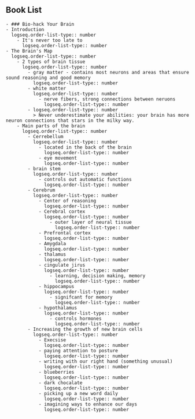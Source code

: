 ## Book List
	- ### Bio-hack Your Brain
	- Introduction
	  logseq.order-list-type:: number
		- It's never too late to 
		  logseq.order-list-type:: number
	- The Brain's Map
	  logseq.order-list-type:: number
		- 2 types of brain tissue
		  logseq.order-list-type:: number
			- gray matter - contains most neurons and areas that ensure sound reasoning and good memory
			  logseq.order-list-type:: number
			- white matter 
			  logseq.order-list-type:: number
				- nerve fibers, strong connections between neruons
				  logseq.order-list-type:: number
			- logseq.order-list-type:: number
			  > Never underestimate your abilities: your brain has more neuron connections that stars in the milky way.
		- Main parts of the brain
		  logseq.order-list-type:: number
			- Cerrebellum 
			  logseq.order-list-type:: number
				- located in the back of the brain
				  logseq.order-list-type:: number
				- eye movement 
				  logseq.order-list-type:: number
			- brain stem
			  logseq.order-list-type:: number
				- controls out automatic functions
				  logseq.order-list-type:: number
			- Cerebrum 
			  logseq.order-list-type:: number
				- Center of reasoning
				  logseq.order-list-type:: number
				- Cerebral cortex
				  logseq.order-list-type:: number
					- outer layer of neural tissue
					  logseq.order-list-type:: number
				- Prefrontal cortex
				  logseq.order-list-type:: number
				- Amygdala 
				  logseq.order-list-type:: number
				- thalamus
				  logseq.order-list-type:: number
				- cingulate jirus 
				  logseq.order-list-type:: number
					- learning, decision making, memory
					  logseq.order-list-type:: number
				- hippocampus 
				  logseq.order-list-type:: number
					- signifcant for memory
					  logseq.order-list-type:: number
				- hypothalamus 
				  logseq.order-list-type:: number
					- controls hormones
					  logseq.order-list-type:: number
			- Increasing the growth of new brain cells
			  logseq.order-list-type:: number
				- Execsise
				  logseq.order-list-type:: number
				- paying attention to posture
				  logseq.order-list-type:: number
				- writing with our right hand (something unusual)
				  logseq.order-list-type:: number
				- blueberries
				  logseq.order-list-type:: number
				- dark chocalate
				  logseq.order-list-type:: number
				- picking up a new word daily
				  logseq.order-list-type:: number
				- imagining ways to enhance our days
				  logseq.order-list-type:: number